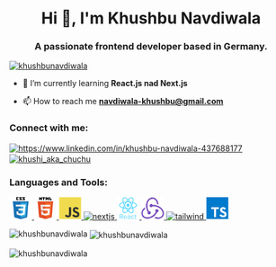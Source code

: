 <h1 align="center">Hi 👋, I'm Khushbu Navdiwala</h1>
<h3 align="center">A passionate frontend developer based in Germany.</h3>

<p align="left"> <a href="https://github.com/ryo-ma/github-profile-trophy"><img src="https://github-profile-trophy.vercel.app/?username=khushbunavdiwala" alt="khushbunavdiwala" /></a> </p>

- 🌱 I’m currently learning **React.js nad Next.js**

- 📫 How to reach me **navdiwala-khushbu@gmail.com**

<h3 align="left">Connect with me:</h3>
<p align="left">
<a href="https://linkedin.com/in/https://www.linkedin.com/in/khushbu-navdiwala-437688177" target="blank"><img align="center" src="https://raw.githubusercontent.com/rahuldkjain/github-profile-readme-generator/master/src/images/icons/Social/linked-in-alt.svg" alt="https://www.linkedin.com/in/khushbu-navdiwala-437688177" height="30" width="40" /></a>
<a href="https://instagram.com/khushi_aka_chuchu" target="blank"><img align="center" src="https://raw.githubusercontent.com/rahuldkjain/github-profile-readme-generator/master/src/images/icons/Social/instagram.svg" alt="khushi_aka_chuchu" height="30" width="40" /></a>
</p>

<h3 align="left">Languages and Tools:</h3>
<p align="left"> <a href="https://www.w3schools.com/css/" target="_blank" rel="noreferrer"> <img src="https://raw.githubusercontent.com/devicons/devicon/master/icons/css3/css3-original-wordmark.svg" alt="css3" width="40" height="40"/> </a> <a href="https://www.w3.org/html/" target="_blank" rel="noreferrer"> <img src="https://raw.githubusercontent.com/devicons/devicon/master/icons/html5/html5-original-wordmark.svg" alt="html5" width="40" height="40"/> </a> <a href="https://developer.mozilla.org/en-US/docs/Web/JavaScript" target="_blank" rel="noreferrer"> <img src="https://raw.githubusercontent.com/devicons/devicon/master/icons/javascript/javascript-original.svg" alt="javascript" width="40" height="40"/> </a> <a href="https://nextjs.org/" target="_blank" rel="noreferrer"> <img src="https://cdn.worldvectorlogo.com/logos/nextjs-2.svg" alt="nextjs" width="40" height="40"/> </a> <a href="https://reactjs.org/" target="_blank" rel="noreferrer"> <img src="https://raw.githubusercontent.com/devicons/devicon/master/icons/react/react-original-wordmark.svg" alt="react" width="40" height="40"/> </a> <a href="https://redux.js.org" target="_blank" rel="noreferrer"> <img src="https://raw.githubusercontent.com/devicons/devicon/master/icons/redux/redux-original.svg" alt="redux" width="40" height="40"/> </a> <a href="https://tailwindcss.com/" target="_blank" rel="noreferrer"> <img src="https://www.vectorlogo.zone/logos/tailwindcss/tailwindcss-icon.svg" alt="tailwind" width="40" height="40"/> </a> <a href="https://www.typescriptlang.org/" target="_blank" rel="noreferrer"> <img src="https://raw.githubusercontent.com/devicons/devicon/master/icons/typescript/typescript-original.svg" alt="typescript" width="40" height="40"/> </a> </p>

<p><img align="left" src="https://github-readme-stats.vercel.app/api/top-langs?username=khushbunavdiwala&show_icons=true&locale=en&layout=compact" alt="khushbunavdiwala" /></p>

<p>&nbsp;<img align="center" src="https://github-readme-stats.vercel.app/api?username=khushbunavdiwala&show_icons=true&locale=en" alt="khushbunavdiwala" /></p>

<p><img align="center" src="https://github-readme-streak-stats.herokuapp.com/?user=khushbunavdiwala&](https://www.reddit.com/media?url=https%3A%2F%2Fi.redd.it%2Frrjgt6quy9171.jpg)https://www.reddit.com/media?url=https%3A%2F%2Fi.redd.it%2Frrjgt6quy9171.jpg" alt="khushbunavdiwala" /></p>
